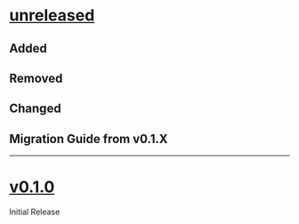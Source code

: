 # [unreleased](https://github.com/nandac/likhita-patra/releases/tag/v0.1.0)
## Added

## Removed

## Changed

## Migration Guide from v0.1.X

---

# [v0.1.0](https://github.com/nandac/likhita-patra/releases/tag/v0.1.0)
Initial Release
